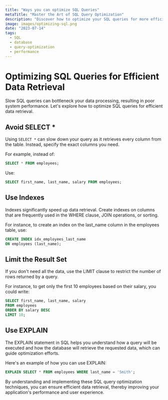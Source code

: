 ```yaml
---
title: "Ways you can optimize SQL Queries"
metaTitle: "Master the Art of SQL Query Optimization"
description: "Discover how to optimize your SQL queries for more efficient data retrieval, reducing system load and improving query performance."
image: images/optimizing-sql.png
date: "2023-07-14"
tags:
  - SQL
  - database
  - query-optimization
  - performance
---
```


# Optimizing SQL Queries for Efficient Data Retrieval

Slow SQL queries can bottleneck your data processing, resulting in poor system performance. Let's explore how to optimize SQL queries for efficient data retrieval.

## Avoid SELECT *

Using `SELECT *` can slow down your query as it retrieves every column from the table. Instead, specify the exact columns you need. 

For example, instead of:

```sql
SELECT * FROM employees;
```

Use:

```sql
SELECT first_name, last_name, salary FROM employees;
```

## Use Indexes

Indexes significantly speed up data retrieval. Create indexes on columns that are frequently used in the WHERE clause, JOIN operations, or sorting.

For instance, to create an index on the last_name column in the employees table, use:

```sql
CREATE INDEX idx_employees_last_name
ON employees (last_name);
```

## Limit the Result Set

If you don't need all the data, use the LIMIT clause to restrict the number of rows returned by a query.

For instance, to get only the first 10 employees based on their salary, you could write:

```sql
SELECT first_name, last_name, salary 
FROM employees
ORDER BY salary DESC
LIMIT 10;
```

## Use EXPLAIN

The EXPLAIN statement in SQL helps you understand how a query will be executed and how the database will retrieve the requested data, which can guide optimization efforts.

Here's an example of how you can use EXPLAIN:

```sql
EXPLAIN SELECT * FROM employees WHERE last_name = 'Smith';
```

By understanding and implementing these SQL query optimization techniques, you can ensure efficient data retrieval, thereby improving your application's performance and user experience.

